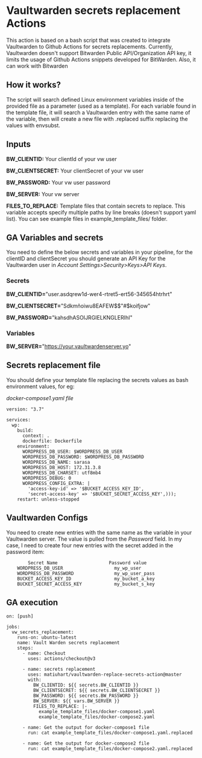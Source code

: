 # Vaultwarden secrets replacement Actions

This action is based on a bash script that was created to integrate Vaultwarden to Github Actions for secrets replacements. Currently, Vaultwarden doesn't support Bitwarden Public API/Organization API key, it limits the usage of Github Actions snippets developed for BitWarden. Also, it can work with Bitwarden

## How it works?
The script will search defined Linux environment variables inside of the provided file as a parameter (used as a template). For each variable found in the template file, it will search a Vaultwarden entry with the same name of the variable, then   will create a new file with .replaced suffix replacing the values with envsubst.

## Inputs

**BW_CLIENTID:** Your clientId of your vw user 

**BW_CLIENTSECRET:** Your clientSecret of your vw user 

**BW_PASSWORD:** Your vw user password

**BW_SERVER:** Your vw server

**FILES_TO_REPLACE:** Template files that contain secrets to replace. This variable accepts specify multiple paths by line breaks (doesn't support yaml list). You can see example files in example_template_files/ folder.

## GA Variables and secrets
You need to define the below secrets and variables in your pipeline, for the clientID and clientSecret you should generate an API Key for the Vaultwarden user in *Account Settings>Security>Keys>API Keys*.

### Secrets

**BW_CLIENTID=**"user.asdqrew1d-wer4-rtret5-ert56-345654htrhrt"

**BW_CLIENTSECRET=**"Sdkmñoiwu8EAFEW$$"#$koifjow"

**BW_PASSWORD=**"kahsdhASOIJRGIELKNGLERIhI"


### Variables

**BW_SERVER=**"https://your.vaultwardenserver.yo"


## Secrets replacement file
You should define your template file replacing the secrets values as bash environment values, for eg:

*docker-compose1.yaml file*
```
version: "3.7"

services:
  wp:
    build:
      context: .
      dockerfile: Dockerfile
    environment:
      WORDPRESS_DB_USER: $WORDPRESS_DB_USER
      WORDPRESS_DB_PASSWORD: $WORDPRESS_DB_PASSWORD
      WORDPRESS_DB_NAME: sarasa
      WORDPRESS_DB_HOST: 172.31.3.8
      WORDPRESS_DB_CHARSET: utf8mb4
      WORDPRESS_DEBUG: 0
      WORDPRESS_CONFIG_EXTRA: |
        'access-key-id' => '$BUCKET_ACCESS_KEY_ID',
        'secret-access-key' => '$BUCKET_SECRET_ACCESS_KEY',)));
    restart: unless-stopped
```

## Vaultwarden Configs
You need to create new entries with the same name as the variable in your Vaultwarden server. The value is pulled from the *Password* field.
In my case, I need to create four new entries with the secret added in the password item:

```
        Secret Name                   Password value
    WORDPRESS_DB_USER                   my_wp_user
    WORDPRESS_DB_PASSWORD               my_wp_user_pass
    BUCKET_ACCESS_KEY_ID                my_bucket_a_key
    BUCKET_SECRET_ACCESS_KEY            my_bucket_s_key
```

## GA execution
```
on: [push]

jobs:
  vw_secrets_replacement:
    runs-on: ubuntu-latest
    name: Vault Warden secrets replacement
    steps:
      - name: Checkout
        uses: actions/checkout@v3
      
      - name: secrets replacement
        uses: matiuhart/vaultwarden-replace-secrets-action@master
        with:
          BW_CLIENTID: ${{ secrets.BW_CLIENTID }}
          BW_CLIENTSECRET: ${{ secrets.BW_CLIENTSECRET }}
          BW_PASSWORD: ${{ secrets.BW_PASSWORD }}
          BW_SERVER: ${{ vars.BW_SERVER }}
          FILES_TO_REPLACE: |- 
            example_template_files/docker-compose1.yaml
            example_template_files/docker-compose2.yaml
     
      - name: Get the output for docker-compose1 file
        run: cat example_template_files/docker-compose1.yaml.replaced

      - name: Get the output for docker-compose2 file
        run: cat example_template_files/docker-compose2.yaml.replaced
```
